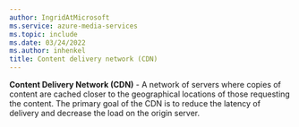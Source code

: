 ```yaml
---
author: IngridAtMicrosoft
ms.service: azure-media-services
ms.topic: include
ms.date: 03/24/2022
ms.author: inhenkel
title: Content delivery network (CDN)
---
```


**Content Delivery Network (CDN)** - A network of servers where copies of content are cached closer to the geographical locations of those requesting the content. The primary goal of the CDN is to reduce the latency of delivery and decrease the load on the origin server.
